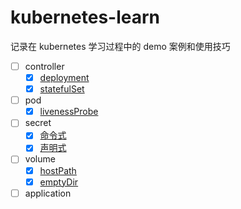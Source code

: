 # kubernetes-learn

记录在 kubernetes 学习过程中的 demo 案例和使用技巧

- [ ] controller
  - [x] [deployment](./controller/deployment)
  - [x] [statefulSet](./controller/statefulSet)
- [ ] pod
  - [x] [livenessProbe](./pod/livenessProbe)
- [ ] secret
  - [x] [命令式](./secret/demo1)
  - [x] [声明式](./secret/demo2)
- [ ] volume
  - [x] [hostPath](./volume/hostPath)
  - [x] [emptyDir](./volume/emptyDir)
- [ ] application

